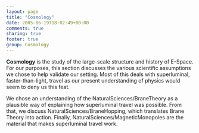```yaml
---
layout: page
title: "Cosmology"
date: 2005-06-19T18:02:49+00:00
comments: true
sharing: true
footer: true
group: Cosmology
---
```


**Cosmology** is the study of the large-scale structure and history of E-Space. For our purposes, this section discusses the various scientific assumptions we chose to help validate our setting. Most of this deals with superluminal, faster-than-light, travel as our present understanding of physics would seem to deny us this feat.

We chose an understanding of the NaturalSciences/BraneTheory as a plausible way of explaining how superluminal travel was possible. From that, we discuss NaturalSciences/BraneHopping, which translates Brane Theory into action. Finally, NaturalSciences/MagneticMonopoles are the material that makes superluminal travel work.
